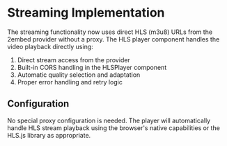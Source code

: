 # Streaming Implementation

The streaming functionality now uses direct HLS (m3u8) URLs from the 2embed provider without a proxy. The HLS player component handles the video playback directly using:

1. Direct stream access from the provider
2. Built-in CORS handling in the HLSPlayer component
3. Automatic quality selection and adaptation
4. Proper error handling and retry logic

## Configuration

No special proxy configuration is needed. The player will automatically handle HLS stream playback using the browser's native capabilities or the HLS.js library as appropriate.
